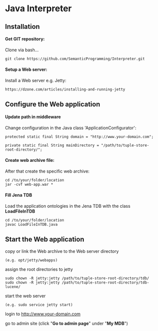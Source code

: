 
# Java Interpreter


## Installation

#### Get GIT repository:
Clone via bash...

    git clone https://github.com/SemanticProgramming/Interpreter.git

#### Setup a Web server:
Install a Web server e.g. Jetty:

    https://dzone.com/articles/installing-and-running-jetty

## Configure the Web application

#### Update path in middleware
Change configuration in the Java class 'ApplicationConfigurator':

    protected static final String domain = "http://www.your-domain.com";

    private static final String mainDirectory = "/path/to/tuple-store-root-directory/";

#### Create web archive file:
After that create the specific web archive:

    cd /to/your/folder/location
    jar -cvf web-app.war *


#### Fill Jena TDB
Load the application ontologies in the Jena TDB with the class **LoadFileInTDB**

    cd /to/your/folder/location
    javac LoadFileInTDB.java


## Start the Web application

copy or link the Web archive to the Web server directory

    (e.g. opt/jetty/webapps)

assign the root directories to jetty

    sudo chown -R jetty:jetty /path/to/tuple-store-root-directory/tdb/
    sudo chown -R jetty:jetty /path/to/tuple-store-root-directory/tdb-lucene/

start the web server

    (e.g. sudo service jetty start)

login to http://www.your-domain.com

go to admin site (click "**Go to admin page**" under "**My MDB**")

